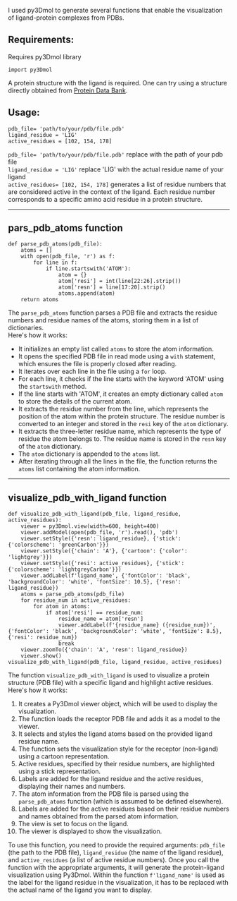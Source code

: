 I used py3Dmol to generate several functions that enable the visualization of ligand-protein complexes from PDBs.

## Requirements:

Requires py3Dmol library
```
import py3Dmol
```
A protein structure with the ligand is required. One can try using a structure directly obtained from [Protein Data Bank](https://www.rcsb.org).

## Usage:

```
pdb_file= 'path/to/your/pdb/file.pdb'
ligand_residue = 'LIG'
active_residues = [102, 154, 178] 
```

 `pdb_file= 'path/to/your/pdb/file.pdb'` replace with the path of your pdb file
 <br>
 `ligand_residue = 'LIG'` replace 'LIG' with the actual residue name of your ligand
 <br>
 `active_residues= [102, 154, 178]` generates a list of residue numbers that are considered active in the context of the ligand.
 Each residue number corresponds to a specific amino acid residue in a protein structure.
 ______________________________________________________________________________________________________________________________

 ## pars_pdb_atoms function

```
def parse_pdb_atoms(pdb_file):
    atoms = [] 
    with open(pdb_file, 'r') as f:
        for line in f: 
            if line.startswith('ATOM'): 
                atom = {}  
                atom['resi'] = int(line[22:26].strip())
                atom['resn'] = line[17:20].strip()
                atoms.append(atom)
    return atoms
```

The `parse_pdb_atoms` function parses a PDB file and extracts the residue numbers and residue names of the atoms, storing them in a list of dictionaries.
<br>
Here's how it works:
* It initializes an empty list called `atoms` to store the atom information.
* It opens the specified PDB file in read mode using a `with` statement, which ensures the file is properly closed after reading.
* It iterates over each line in the file using a `for` loop.
* For each line, it checks if the line starts with the keyword 'ATOM' using the `startswith` method.
* If the line starts with 'ATOM', it creates an empty dictionary called `atom` to store the details of the current atom.
* It extracts the residue number from the line, which represents the position of the atom within the protein structure. The residue number is converted to an integer and stored in the `resi` key of the `atom` dictionary.
* It extracts the three-letter residue name, which represents the type of residue the atom belongs to. The residue name is stored in the `resn` key of the `atom` dictionary.
* The `atom` dictionary is appended to the `atoms` list.
* After iterating through all the lines in the file, the function returns the `atoms` list containing the atom information.

 ______________________________________________________________________________________________________________________________

 ## visualize_pdb_with_ligand function

```
def visualize_pdb_with_ligand(pdb_file, ligand_residue, active_residues):
    viewer = py3Dmol.view(width=600, height=400)
    viewer.addModel(open(pdb_file, 'r').read(), 'pdb')
    viewer.setStyle({'resn': ligand_residue}, {'stick': {'colorscheme': 'greenCarbon'}})
    viewer.setStyle({'chain': 'A'}, {'cartoon': {'color': 'lightgrey'}})
    viewer.setStyle({'resi': active_residues}, {'stick': {'colorscheme': 'lightgreyCarbon'}})
    viewer.addLabel(f'ligand_name', {'fontColor': 'black', 'backgroundColor': 'white', 'fontSize': 10.5}, {'resn': ligand_residue})
    atoms = parse_pdb_atoms(pdb_file)
    for residue_num in active_residues:
        for atom in atoms:
            if atom['resi'] == residue_num:
                residue_name = atom['resn']
                viewer.addLabel(f'{residue_name} ({residue_num})', {'fontColor': 'black', 'backgroundColor': 'white', 'fontSize': 8.5}, {'resi': residue_num})
                break
    viewer.zoomTo({'chain': 'A', 'resn': ligand_residue})
    viewer.show()
visualize_pdb_with_ligand(pdb_file, ligand_residue, active_residues)
```
The function `visualize_pdb_with_ligand` is used to visualize a protein structure (PDB file) with a specific ligand and highlight active residues. 
<br>
Here's how it works:
1. It creates a Py3Dmol viewer object, which will be used to display the visualization.
2. The function loads the receptor PDB file and adds it as a model to the viewer.
3. It selects and styles the ligand atoms based on the provided ligand residue name.
4. The function sets the visualization style for the receptor (non-ligand) using a cartoon representation.
5. Active residues, specified by their residue numbers, are highlighted using a stick representation.
6. Labels are added for the ligand residue and the active residues, displaying their names and numbers.
7. The atom information from the PDB file is parsed using the `parse_pdb_atoms` function (which is assumed to be defined elsewhere).
8. Labels are added for the active residues based on their residue numbers and names obtained from the parsed atom information.
9. The view is set to focus on the ligand.
10. The viewer is displayed to show the visualization.

To use this function, you need to provide the required arguments: `pdb_file` (the path to the PDB file), `ligand_residue` (the name of the ligand residue), and `active_residues` (a list of active residue numbers). Once you call the function with the appropriate arguments, it will generate the protein-ligand visualization using Py3Dmol. Within the function `f'ligand_name'` is used as the label for the ligand residue in the visualization, it has to be replaced with the actual name of the ligand you want to display.

